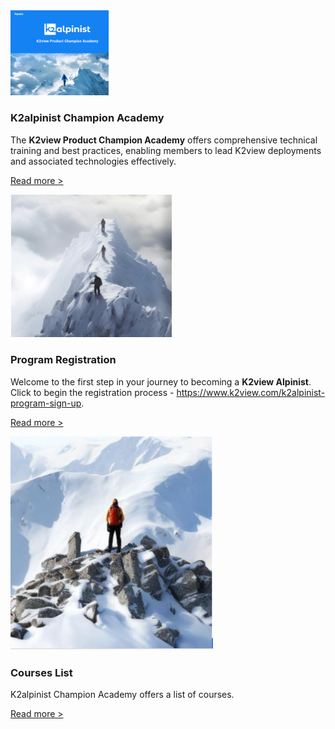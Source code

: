 <!--block-->

<img src="images/alpinist1.png" style="zoom: 20%;" />

### K2alpinist Champion Academy

The **K2view Product Champion Academy** offers comprehensive technical training and best practices, enabling members to lead K2view deployments and associated technologies effectively. 

[Read more >](intro/K2viewProductChampionAcademy.md)

<!--block-->

<img src="images/registration.png" style="zoom:80%;" />

### Program Registration

Welcome to the first step in your journey to becoming a **K2view Alpinist**. Click to begin the registration process - https://www.k2view.com/k2alpinist-program-sign-up.

[Read more >](intro/K2viewProductChampionAcademy.md)

<!--block-->

<img src="images/coursesList.png" style="zoom:80%;" />

### Courses List

K2alpinist Champion Academy offers a list of courses.

[Read more >](coursesList/CoursesList.md)

<!--block-->
